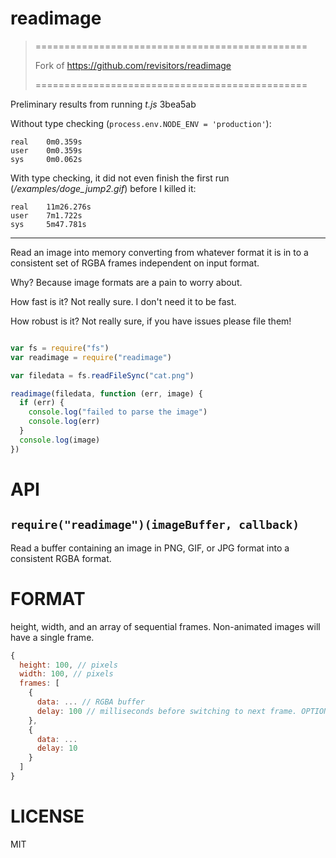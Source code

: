 readimage
=========

> ===============================================
>
> Fork of https://github.com/revisitors/readimage
>
> ===============================================


Preliminary results from running _t.js_ 3bea5ab

Without type checking (`process.env.NODE_ENV = 'production'`):

```
real    0m0.359s
user    0m0.359s
sys     0m0.062s
```

With type checking, it did not even finish the first run (_/examples/doge_jump2.gif_) before I killed it:

```
real    11m26.276s
user    7m1.722s
sys     5m47.781s
```

----------------------------------------


Read an image into memory converting from whatever format it is in to a consistent set of RGBA frames independent on input format.

Why? Because image formats are a pain to worry about.

How fast is it? Not really sure. I don't need it to be fast.

How robust is it? Not really sure, if you have issues please file them!


```javascript

var fs = require("fs")
var readimage = require("readimage")

var filedata = fs.readFileSync("cat.png")

readimage(filedata, function (err, image) {
  if (err) {
    console.log("failed to parse the image")
    console.log(err)
  }
  console.log(image)
})

```

API
===

`require("readimage")(imageBuffer, callback)`
---

Read a buffer containing an image in PNG, GIF, or JPG format into a consistent RGBA format.

FORMAT
===

height, width, and an array of sequential frames. Non-animated images will have a single frame.

```js
{
  height: 100, // pixels
  width: 100, // pixels
  frames: [
    {
      data: ... // RGBA buffer
      delay: 100 // milliseconds before switching to next frame. OPTIONAL
    },
    {
      data: ...
      delay: 10
    }
  ]
}
```

LICENSE
=======

MIT
